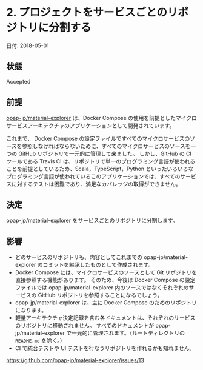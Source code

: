 # 2. プロジェクトをサービスごとのリポジトリに分割する

日付: 2018-05-01

## 状態

Accepted

## 前提

[opap-jp/material-explorer](https://github.com/opap-jp/material-explorer) は、Docker Compose の使用を前提としたマイクロサービスアーキテクチャのアプリケーションとして開発されています。

これまで、 Docker Compose の設定ファイルですべてのマイクロサービスのソースを参照しなければならないために、すべてのマイクロサービスのソースを一つの GitHub リポジトリで一元的に管理して来ました。
しかし、GitHub の CI ツールである Travis CI は、リポジトリで単一のプログラミング言語が使われることを前提としているため、Scala，TypeScript，Python といったいろいろなプログラミング言語が使われているこのアプリケーションでは、すべてのサービスに対するテストは困難であり、満足なカバレッジの取得ができません。

## 決定

opap-jp/material-explorer をサービスごとのリポジトリに分割します。

## 影響

- どのサービスのリポジトリも、内容としてこれまでの opap-jp/material-explorer のコミットを継承したものとして作成されます。
- Docker Compose には、マイクロサービスのソースとして Git リポジトリを直接参照する機能があります。
  そのため、今後は Docker Compose の設定ファイルでは opap-jp/material-explorer 内のソースではなくそれぞれのサービスの GitHub リポジトリを参照することになるでしょう。
- opap-jp/material-explorer は、主に Docker Compose のためのリポジトリになります。
- 軽量アーキテクチャ決定記録を含む各ドキュメントは、それぞれのサービスのリポジトリに移動されません。
  すべてのドキュメントが opap-jp/material-explorer で一元的に管理されます。（ルートディレクトリの `README.md` を除く。）
- CI で統合テストや UI テストを行なうリポジトリを作れるかも知れません。

https://github.com/opap-jp/material-explorer/issues/13
